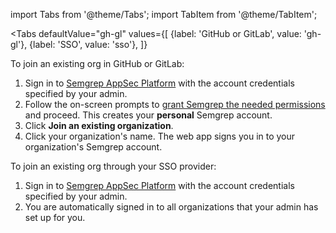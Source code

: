 import Tabs from '@theme/Tabs';
import TabItem from '@theme/TabItem';

<Tabs
    defaultValue="gh-gl"
    values={[
    {label: 'GitHub or GitLab', value: 'gh-gl'},
    {label: 'SSO', value: 'sso'},
    ]}
>

<TabItem value='gh-gl'>

To join an existing org in GitHub or GitLab:

1. Sign in to [<i class="fas fa-external-link fa-xs"></i> Semgrep AppSec Platform](https://semgrep.dev/login) with the account credentials specified by your admin.
1. Follow the on-screen prompts to [grant Semgrep the needed permissions](/deployment/checklist/#permissions) and proceed. This creates your **personal** Semgrep account.
1. Click **Join an existing organization**.
1. Click your organization's name. The web app signs you in to your organization's Semgrep account.

</TabItem>

<TabItem value='sso'>

To join an existing org through your SSO provider:

1. Sign in to [<i class="fas fa-external-link fa-xs"></i> Semgrep AppSec Platform](https://semgrep.dev/login) with the account credentials specified by your admin.
2. You are automatically signed in to all organizations that your admin has set up for you.

</TabItem>

</Tabs>
